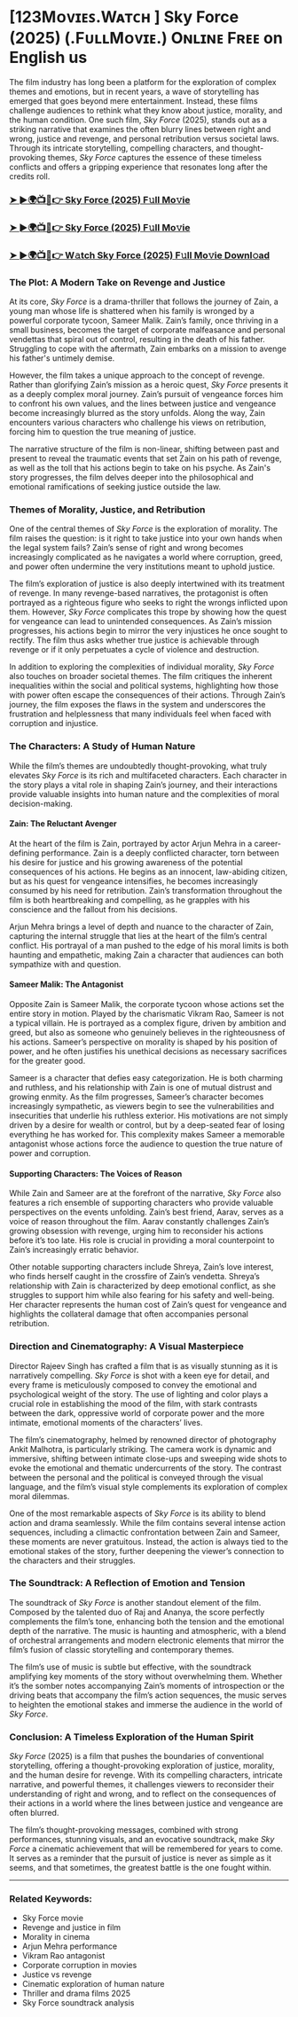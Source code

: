 # [123Mᴏᴠɪᴇꜱ.Wᴀᴛᴄʜ ] Sky Force (2025) (.FᴜʟʟMᴏᴠɪᴇ.) Oɴʟɪɴᴇ Fʀᴇᴇ on English us

The film industry has long been a platform for the exploration of complex themes and emotions, but in recent years, a wave of storytelling has emerged that goes beyond mere entertainment. Instead, these films challenge audiences to rethink what they know about justice, morality, and the human condition. One such film, *Sky Force* (2025), stands out as a striking narrative that examines the often blurry lines between right and wrong, justice and revenge, and personal retribution versus societal laws. Through its intricate storytelling, compelling characters, and thought-provoking themes, *Sky Force* captures the essence of these timeless conflicts and offers a gripping experience that resonates long after the credits roll.

<h3><a href="https://t.co/wth1aERZ0B">➤ ►🌍📺📱👉 Sky Force (2025) F𝚞ll Mo𝚟ie</a></h3>

<h3><a href="https://t.co/wth1aERZ0B">➤ ►🌍📺📱👉 Sky Force (2025) F𝚞ll Mo𝚟ie</a></h3>

<h3><a href="https://t.co/wth1aERZ0B">➤ ►🌍📺📱👉 W𝚊tch Sky Force (2025) F𝚞ll Mo𝚟ie Downl𝚘ad</a></h3>

### The Plot: A Modern Take on Revenge and Justice

At its core, *Sky Force* is a drama-thriller that follows the journey of Zain, a young man whose life is shattered when his family is wronged by a powerful corporate tycoon, Sameer Malik. Zain’s family, once thriving in a small business, becomes the target of corporate malfeasance and personal vendettas that spiral out of control, resulting in the death of his father. Struggling to cope with the aftermath, Zain embarks on a mission to avenge his father's untimely demise.

However, the film takes a unique approach to the concept of revenge. Rather than glorifying Zain’s mission as a heroic quest, *Sky Force* presents it as a deeply complex moral journey. Zain’s pursuit of vengeance forces him to confront his own values, and the lines between justice and vengeance become increasingly blurred as the story unfolds. Along the way, Zain encounters various characters who challenge his views on retribution, forcing him to question the true meaning of justice.

The narrative structure of the film is non-linear, shifting between past and present to reveal the traumatic events that set Zain on his path of revenge, as well as the toll that his actions begin to take on his psyche. As Zain's story progresses, the film delves deeper into the philosophical and emotional ramifications of seeking justice outside the law.

### Themes of Morality, Justice, and Retribution

One of the central themes of *Sky Force* is the exploration of morality. The film raises the question: is it right to take justice into your own hands when the legal system fails? Zain’s sense of right and wrong becomes increasingly complicated as he navigates a world where corruption, greed, and power often undermine the very institutions meant to uphold justice.

The film’s exploration of justice is also deeply intertwined with its treatment of revenge. In many revenge-based narratives, the protagonist is often portrayed as a righteous figure who seeks to right the wrongs inflicted upon them. However, *Sky Force* complicates this trope by showing how the quest for vengeance can lead to unintended consequences. As Zain’s mission progresses, his actions begin to mirror the very injustices he once sought to rectify. The film thus asks whether true justice is achievable through revenge or if it only perpetuates a cycle of violence and destruction.

In addition to exploring the complexities of individual morality, *Sky Force* also touches on broader societal themes. The film critiques the inherent inequalities within the social and political systems, highlighting how those with power often escape the consequences of their actions. Through Zain’s journey, the film exposes the flaws in the system and underscores the frustration and helplessness that many individuals feel when faced with corruption and injustice.

### The Characters: A Study of Human Nature

While the film’s themes are undoubtedly thought-provoking, what truly elevates *Sky Force* is its rich and multifaceted characters. Each character in the story plays a vital role in shaping Zain’s journey, and their interactions provide valuable insights into human nature and the complexities of moral decision-making.

#### Zain: The Reluctant Avenger

At the heart of the film is Zain, portrayed by actor Arjun Mehra in a career-defining performance. Zain is a deeply conflicted character, torn between his desire for justice and his growing awareness of the potential consequences of his actions. He begins as an innocent, law-abiding citizen, but as his quest for vengeance intensifies, he becomes increasingly consumed by his need for retribution. Zain’s transformation throughout the film is both heartbreaking and compelling, as he grapples with his conscience and the fallout from his decisions.

Arjun Mehra brings a level of depth and nuance to the character of Zain, capturing the internal struggle that lies at the heart of the film’s central conflict. His portrayal of a man pushed to the edge of his moral limits is both haunting and empathetic, making Zain a character that audiences can both sympathize with and question.

#### Sameer Malik: The Antagonist

Opposite Zain is Sameer Malik, the corporate tycoon whose actions set the entire story in motion. Played by the charismatic Vikram Rao, Sameer is not a typical villain. He is portrayed as a complex figure, driven by ambition and greed, but also as someone who genuinely believes in the righteousness of his actions. Sameer’s perspective on morality is shaped by his position of power, and he often justifies his unethical decisions as necessary sacrifices for the greater good.

Sameer is a character that defies easy categorization. He is both charming and ruthless, and his relationship with Zain is one of mutual distrust and growing enmity. As the film progresses, Sameer’s character becomes increasingly sympathetic, as viewers begin to see the vulnerabilities and insecurities that underlie his ruthless exterior. His motivations are not simply driven by a desire for wealth or control, but by a deep-seated fear of losing everything he has worked for. This complexity makes Sameer a memorable antagonist whose actions force the audience to question the true nature of power and corruption.

#### Supporting Characters: The Voices of Reason

While Zain and Sameer are at the forefront of the narrative, *Sky Force* also features a rich ensemble of supporting characters who provide valuable perspectives on the events unfolding. Zain’s best friend, Aarav, serves as a voice of reason throughout the film. Aarav constantly challenges Zain’s growing obsession with revenge, urging him to reconsider his actions before it’s too late. His role is crucial in providing a moral counterpoint to Zain’s increasingly erratic behavior.

Other notable supporting characters include Shreya, Zain’s love interest, who finds herself caught in the crossfire of Zain’s vendetta. Shreya’s relationship with Zain is characterized by deep emotional conflict, as she struggles to support him while also fearing for his safety and well-being. Her character represents the human cost of Zain’s quest for vengeance and highlights the collateral damage that often accompanies personal retribution.

### Direction and Cinematography: A Visual Masterpiece

Director Rajeev Singh has crafted a film that is as visually stunning as it is narratively compelling. *Sky Force* is shot with a keen eye for detail, and every frame is meticulously composed to convey the emotional and psychological weight of the story. The use of lighting and color plays a crucial role in establishing the mood of the film, with stark contrasts between the dark, oppressive world of corporate power and the more intimate, emotional moments of the characters’ lives.

The film’s cinematography, helmed by renowned director of photography Ankit Malhotra, is particularly striking. The camera work is dynamic and immersive, shifting between intimate close-ups and sweeping wide shots to evoke the emotional and thematic undercurrents of the story. The contrast between the personal and the political is conveyed through the visual language, and the film’s visual style complements its exploration of complex moral dilemmas.

One of the most remarkable aspects of *Sky Force* is its ability to blend action and drama seamlessly. While the film contains several intense action sequences, including a climactic confrontation between Zain and Sameer, these moments are never gratuitous. Instead, the action is always tied to the emotional stakes of the story, further deepening the viewer’s connection to the characters and their struggles.

### The Soundtrack: A Reflection of Emotion and Tension

The soundtrack of *Sky Force* is another standout element of the film. Composed by the talented duo of Raj and Ananya, the score perfectly complements the film’s tone, enhancing both the tension and the emotional depth of the narrative. The music is haunting and atmospheric, with a blend of orchestral arrangements and modern electronic elements that mirror the film’s fusion of classic storytelling and contemporary themes.

The film’s use of music is subtle but effective, with the soundtrack amplifying key moments of the story without overwhelming them. Whether it’s the somber notes accompanying Zain’s moments of introspection or the driving beats that accompany the film’s action sequences, the music serves to heighten the emotional stakes and immerse the audience in the world of *Sky Force*.

### Conclusion: A Timeless Exploration of the Human Spirit

*Sky Force* (2025) is a film that pushes the boundaries of conventional storytelling, offering a thought-provoking exploration of justice, morality, and the human desire for revenge. With its compelling characters, intricate narrative, and powerful themes, it challenges viewers to reconsider their understanding of right and wrong, and to reflect on the consequences of their actions in a world where the lines between justice and vengeance are often blurred.

The film’s thought-provoking messages, combined with strong performances, stunning visuals, and an evocative soundtrack, make *Sky Force* a cinematic achievement that will be remembered for years to come. It serves as a reminder that the pursuit of justice is never as simple as it seems, and that sometimes, the greatest battle is the one fought within.

---

### Related Keywords:
- Sky Force movie
- Revenge and justice in film
- Morality in cinema
- Arjun Mehra performance
- Vikram Rao antagonist
- Corporate corruption in movies
- Justice vs revenge
- Cinematic exploration of human nature
- Thriller and drama films 2025
- Sky Force soundtrack analysis
